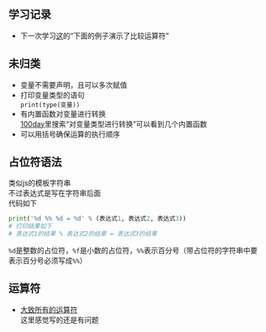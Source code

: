 ## 学习记录

- 下一次学习[这](https://github.com/jackfrued/Python-100-Days/blob/master/Day01-15/02.%E8%AF%AD%E8%A8%80%E5%85%83%E7%B4%A0.md#%E8%BF%90%E7%AE%97%E7%AC%A6)的“下面的例子演示了比较运算符”

## 未归类

- 变量不需要声明，且可以多次赋值
- 打印变量类型的语句  
  `print(type(变量))`
- 有内置函数对变量进行转换  
  [100day](https://github.com/jackfrued/Python-100-Days/blob/master/Day01-15/02.%E8%AF%AD%E8%A8%80%E5%85%83%E7%B4%A0.md#%E5%8F%98%E9%87%8F%E7%9A%84%E4%BD%BF%E7%94%A8)里搜索“对变量类型进行转换”可以看到几个内置函数
- 可以用括号确保运算的执行顺序

## 占位符语法

类似js的模板字符串  
不过表达式是写在字符串后面  
代码如下  

```python
print('%d %% %d = %d' % (表达式1, 表达式2, 表达式3)) 
# 打印结果如下
# 表达式1的结果 % 表达式2的结果 = 表达式3的结果
```

`%d`是整数的占位符，`%f`是小数的占位符，`%%`表示百分号（带占位符的字符串中要表示百分号必须写成`%%`）

## 运算符

- [大致所有的运算符](https://github.com/jackfrued/Python-100-Days/blob/master/Day01-15/02.%E8%AF%AD%E8%A8%80%E5%85%83%E7%B4%A0.md#%E8%BF%90%E7%AE%97%E7%AC%A6)  
  这里感觉写的还是有问题